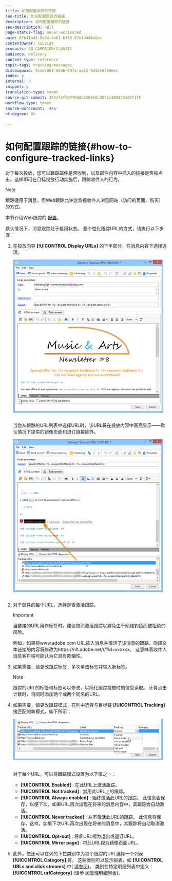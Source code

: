 ```yaml
---
title: 如何配置跟踪的链接
seo-title: 如何配置跟踪的链接
description: 如何配置跟踪的链接
seo-description: null
page-status-flag: never-activated
uuid: 0fb41a43-8a84-4a61-bf93-97e1d448a5ec
contentOwner: sauviat
products: SG_CAMPAIGN/CLASSIC
audience: delivery
content-type: reference
topic-tags: tracking-messages
discoiquuid: 9cae3861-88eb-447a-aa23-9d1de0710eec
index: y
internal: n
snippet: y
translation-type: tm+mt
source-git-commit: 3522f4f50770dde220610cd5f1c4084292d8f1f5
workflow-type: tm+mt
source-wordcount: '446'
ht-degree: 8%

---
```



# 如何配置跟踪的链接{#how-to-configure-tracked-links}

对于每次投放，您可以跟踪邮件是否收到，以及邮件内容中插入的链接是否被点击。这样即可在目标投放行动实施后，跟踪收件人的行为。

>[!NOTE]
>
>跟踪适用于消息，但Web跟踪允许您监视收件人浏览网站（访问的页面、购买）的方式。
>
>本节介绍Web跟踪的 [配置](../../configuration/using/about-web-tracking.md)。

默认情况下，消息跟踪处于启用状态。 要个性化跟踪URL的方式，请执行以下步骤：

1. 在投放向导 **[!UICONTROL Display URLs]** 的下半部分，在消息内容下选择选项。

   ![](assets/s_ncs_user_email_del_display_urls.png)

   当您从跟踪的URL列表中选择URL时，该URL将在投放内容中高亮显示——默认情况下提供的镜像页面和退订链接除外。

   ![](assets/s_ncs_user_email_del_show_urls.png)

1. 对于邮件的每个URL，选择是否激活跟踪。

   >[!IMPORTANT]
   >
   >当链接的URL用作标签时，建议取消激活跟踪以避免由于网络钓鱼而被拒绝的风险。
   >
   >例如，如果将www.adobe.com URL插入消息并激活了该消息的跟踪，则超文本链接的内容将修改为https://nlt.adobe.net/r/?id=xxxxxx。 这意味着收件人消息客户端可能认为它具有欺骗性。

1. 如果需要，请更改跟踪标签，多次单击标签并输入新标签。

   >[!NOTE]
   >
   >跟踪的URL的标签和标签可以修改，以简化跟踪投放时的信息读取。 计算点击计数时，将同时添加两个或两个同名的URL。

1. 如果需要，请更改跟踪模式，在列中选择与目标链 **[!UICONTROL Tracking]** 接匹配的新模式，如下所示：

   ![](assets/s_ncs_user_select_tracking_mode.png)

   对于每个URL，可以将跟踪模式设置为以下值之一：

   * **[!UICONTROL Enabled]** : 在此URL上激活跟踪。
   * **[!UICONTROL Not tracked]** : 禁用此URL上的跟踪。
   * **[!UICONTROL Always enabled]** : 始终激活此URL的跟踪。 此信息会保存，以便下次，如果URL再次出现在将来的消息内容中，其跟踪会自动激活。
   * **[!UICONTROL Never tracked]** : 从不激活此URL的跟踪。 此信息将保存，这样，如果下次URL再次出现在将来的消息中，其跟踪将自动取消激活。
   * **[!UICONTROL Opt-out]** : 将此URL视为退出或退订URL。
   * **[!UICONTROL Mirror page]** : 将此URL视为镜像页面URL。

1. 此外，您还可以在列的下拉类别中为每个跟踪的URL选择一个列表 **[!UICONTROL Category]** 符。 这些类别可以显示报表，如 **[!UICONTROL URLs and click streams]** 中( [请参阅](../../reporting/using/reports-on-deliveries.md#urls-and-click-streams))。 类别在特定明细列表中定义： **[!UICONTROL urlCategory]** (请参 [阅管理明细列表](../../platform/using/managing-enumerations.md))。
